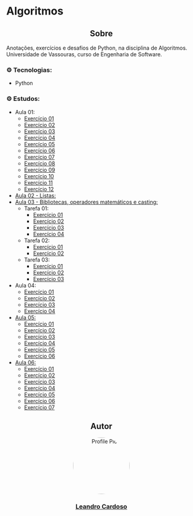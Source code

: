 # Algoritmos

<div align="center">
    <h2>Sobre</h2>
</div>

Anotações, exercícios e desafios de Python, na disciplina de Algoritmos.<br>
Universidade de Vassouras, curso de Engenharia de Software.<br>

### ⚙️ Tecnologias:
* Python

### ⚙️ Estudos:
* Aula 01:
    * [Exercício 01](https://github.com/Leandro-Cardoso/STUDY-Vassouras-Algoritmos/blob/main/aula01/exercicio01.py)
    * [Exercício 02](https://github.com/Leandro-Cardoso/STUDY-Vassouras-Algoritmos/blob/main/aula01/exercicio02.py)
    * [Exercício 03](https://github.com/Leandro-Cardoso/STUDY-Vassouras-Algoritmos/blob/main/aula01/exercicio03.py)
    * [Exercício 04](https://github.com/Leandro-Cardoso/STUDY-Vassouras-Algoritmos/blob/main/aula01/exercicio04.py)
    * [Exercício 05](https://github.com/Leandro-Cardoso/STUDY-Vassouras-Algoritmos/blob/main/aula01/exercicio05.py)
    * [Exercício 06](https://github.com/Leandro-Cardoso/STUDY-Vassouras-Algoritmos/blob/main/aula01/exercicio06.py)
    * [Exercício 07](https://github.com/Leandro-Cardoso/STUDY-Vassouras-Algoritmos/blob/main/aula01/exercicio07.py)
    * [Exercício 08](https://github.com/Leandro-Cardoso/STUDY-Vassouras-Algoritmos/blob/main/aula01/exercicio08.py)
    * [Exercício 09](https://github.com/Leandro-Cardoso/STUDY-Vassouras-Algoritmos/blob/main/aula01/exercicio09.py)
    * [Exercício 10](https://github.com/Leandro-Cardoso/STUDY-Vassouras-Algoritmos/blob/main/aula01/exercicio10.py)
    * [Exercício 11](https://github.com/Leandro-Cardoso/STUDY-Vassouras-Algoritmos/blob/main/aula01/exercicio11.py)
    * [Exercício 12](https://github.com/Leandro-Cardoso/STUDY-Vassouras-Algoritmos/blob/main/aula01/exercicio12.py)
* [Aula 02 - Listas:](https://github.com/Leandro-Cardoso/STUDY-Vassouras-Algoritmos/blob/main/aula02/aula02.py)
* [Aula 03 - Bibliotecas, operadores matemáticos e casting:](https://github.com/Leandro-Cardoso/STUDY-Vassouras-Algoritmos/blob/main/aula03/aula03.py)
    * Tarefa 01:
        * [Exercício 01](https://github.com/Leandro-Cardoso/STUDY-Vassouras-Algoritmos/blob/main/aula03/exercicio01_01.py)
        * [Exercício 02](https://github.com/Leandro-Cardoso/STUDY-Vassouras-Algoritmos/blob/main/aula03/exercicio01_02.py)
        * [Exercício 03](https://github.com/Leandro-Cardoso/STUDY-Vassouras-Algoritmos/blob/main/aula03/exercicio01_03.py)
        * [Exercício 04](https://github.com/Leandro-Cardoso/STUDY-Vassouras-Algoritmos/blob/main/aula03/exercicio01_04.py)
    * Tarefa 02:
        * [Exercício 01](https://github.com/Leandro-Cardoso/STUDY-Vassouras-Algoritmos/blob/main/aula03/exercicio02_01.py)
        * [Exercício 02](https://github.com/Leandro-Cardoso/STUDY-Vassouras-Algoritmos/blob/main/aula03/exercicio02_02.py)
    * Tarefa 03:
        * [Exercício 01](https://github.com/Leandro-Cardoso/STUDY-Vassouras-Algoritmos/blob/main/aula03/exercicio03_01.py)
        * [Exercício 02](https://github.com/Leandro-Cardoso/STUDY-Vassouras-Algoritmos/blob/main/aula03/exercicio03_02.py)
        * [Exercício 03](https://github.com/Leandro-Cardoso/STUDY-Vassouras-Algoritmos/blob/main/aula03/exercicio03_03.py)
* Aula 04:
    * [Exercício 01](https://github.com/Leandro-Cardoso/STUDY-Vassouras-Algoritmos/blob/main/aula04/exercicio01.py)
    * [Exercício 02](https://github.com/Leandro-Cardoso/STUDY-Vassouras-Algoritmos/blob/main/aula04/exercicio02.py)
    * [Exercício 03](https://github.com/Leandro-Cardoso/STUDY-Vassouras-Algoritmos/blob/main/aula04/exercicio03.py)
    * [Exercício 04](https://github.com/Leandro-Cardoso/STUDY-Vassouras-Algoritmos/blob/main/aula04/exercicio04.py)
* [Aula 05:](https://github.com/Leandro-Cardoso/STUDY-Vassouras-Algoritmos/blob/main/aula05/aula05.py)
    * [Exercício 01](https://github.com/Leandro-Cardoso/STUDY-Vassouras-Algoritmos/blob/main/aula05/exercicio01.py)
    * [Exercício 02](https://github.com/Leandro-Cardoso/STUDY-Vassouras-Algoritmos/blob/main/aula05/exercicio02.py)
    * [Exercício 03](https://github.com/Leandro-Cardoso/STUDY-Vassouras-Algoritmos/blob/main/aula05/exercicio03.py)
    * [Exercício 04](https://github.com/Leandro-Cardoso/STUDY-Vassouras-Algoritmos/blob/main/aula05/exercicio04.py)
    * [Exercício 05](https://github.com/Leandro-Cardoso/STUDY-Vassouras-Algoritmos/blob/main/aula05/exercicio05.py)
    * [Exercício 06](https://github.com/Leandro-Cardoso/STUDY-Vassouras-Algoritmos/blob/main/aula05/exercicio06.py)
* [Aula 06:](https://github.com/Leandro-Cardoso/STUDY-Vassouras-Algoritmos/blob/main/aula06/aula06.py)
    * [Exercício 01](https://github.com/Leandro-Cardoso/STUDY-Vassouras-Algoritmos/blob/main/aula06/exercicio01.py)
    * [Exercício 02](https://github.com/Leandro-Cardoso/STUDY-Vassouras-Algoritmos/blob/main/aula06/exercicio02.py)
    * [Exercício 03](https://github.com/Leandro-Cardoso/STUDY-Vassouras-Algoritmos/blob/main/aula06/exercicio03.py)
    * [Exercício 04](https://github.com/Leandro-Cardoso/STUDY-Vassouras-Algoritmos/blob/main/aula06/exercicio04.py)
    * [Exercício 05](https://github.com/Leandro-Cardoso/STUDY-Vassouras-Algoritmos/blob/main/aula06/exercicio05.py)
    * [Exercício 06](https://github.com/Leandro-Cardoso/STUDY-Vassouras-Algoritmos/blob/main/aula06/exercicio06.py)
    * [Exercício 07](https://github.com/Leandro-Cardoso/STUDY-Vassouras-Algoritmos/blob/main/aula06/exercicio07.py)

<div align="center">
    <h2>Autor</h2>
    <a href="https://github.com/Leandro-Cardoso" target="_blank">
        <img src="https://avatars.githubusercontent.com/u/41876952?v=4" alt="Profile Pic" width="150" style="border-radius: 50%"/>
        <h3>Leandro Cardoso</h3>
    </a>
</div>
